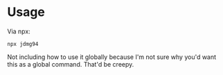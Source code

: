 # Usage
Via npx:
```
npx jdmg94
```

Not including how to use it globally because I'm not sure why you'd want this as a global command. That'd be creepy.
